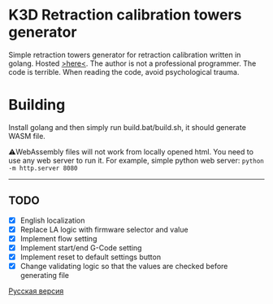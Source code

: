# K3D Retraction calibration towers generator

Simple retraction towers generator for retraction calibration written in golang. Hosted [>here<](https://k3d.tech/calibrations/retractions/calibrator/?lang=en). 
The author is not a professional programmer. The code is terrible. When reading the code, avoid psychological trauma.

# Building

Install golang and then simply run build.bat/build.sh, it should generate WASM file.

⚠️WebAssembly files will not work from locally opened html. You need to use any web server to run it. For example, simple python web server: `python -m http.server 8080`

------

## TODO

- [X] English localization
- [X] Replace LA logic with firmware selector and value
- [X] Implement flow setting
- [X] Implement start/end G-Code setting
- [X] Implement reset to default settings button
- [X] Change validating logic so that the values are checked before generating file

[Русская версия](README_RU.md)
